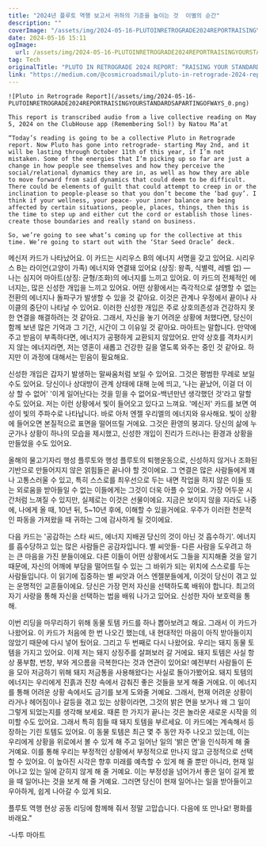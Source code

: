 ```yaml
---
title: "2024년 플루토 역행 보고서 귀하의 기준을 높이는 것  이별의 순간"
description: ""
coverImage: "/assets/img/2024-05-16-PLUTOINRETROGRADE2024REPORTRAISINGYOURSTANDARDSAPARTINGOFWAYS_0.png"
date: 2024-05-16 15:11
ogImage: 
  url: /assets/img/2024-05-16-PLUTOINRETROGRADE2024REPORTRAISINGYOURSTANDARDSAPARTINGOFWAYS_0.png
tag: Tech
originalTitle: "PLUTO IN RETROGRADE 2024 REPORT: “RAISING YOUR STANDARDS | A PARTING OF WAYS…”"
link: "https://medium.com/@cosmicroadsmail/pluto-in-retrograde-2024-report-raising-your-standards-a-parting-of-ways-6e9990483f38"
---
```



```
![Pluto in Retrograde Report](/assets/img/2024-05-16-PLUTOINRETROGRADE2024REPORTRAISINGYOURSTANDARDSAPARTINGOFWAYS_0.png)

This report is transcribed audio from a live collective reading on May 5, 2024 on the ClubHouse app (Remembering Sol!) by Natou Ma’at

“Today’s reading is going to be a collective Pluto in Retrograde report. Now Pluto has gone into retrograde- starting May 2nd, and it will be lasting through October 11th of this year, if I’m not mistaken. Some of the energies that I’m picking up so far are just a change in how people see themselves and how they perceive the social/relational dynamics they are in, as well as how they are able to move forward from said dynamics that could deem to be difficult. There could be elements of guilt that could attempt to creep in or the inclination to people-please so that you don’t become the ‘bad guy’. I think if your wellness, your peace- your inner balance are being affected by certain situations, people, places, things, then this is the time to step up and either cut the cord or establish those lines-create those boundaries and really stand on business.

So, we’re going to see what’s coming up for the collective at this time. We’re going to start out with the ‘Star Seed Oracle’ deck.
```

<div class="content-ad"></div>

메신저 카드가 나타났어요. 이 카드는 시리우스 B의 에너지 서명을 갖고 있어요. 시리우스 B는 라이언(고양이 가족) 에너지와 연결돼 있어요 (상징: 왕족, 식별력, 레벨 업) — 나는 심지어 마아트(상징: 균형/조화)의 에너지를 느끼고 있어요. 이 카드의 전체적인 에너지는, 많은 신성한 개입을 느끼고 있어요. 어떤 상황에서는 즉각적으로 설명할 수 없는 전환의 에너지나 돌파구가 발생할 수 있을 것 같아요. 이것은 관계나 우정에서 끝이나 사이클의 중단이 나타날 수 있어요. 이러한 신성한 개입은 주로 상호의존성과 건강하지 못한 연결을 해결하려는 것 같아요. 그래서, 자신을 놓기 어려운 상황에 처했다면, 당신이 함께 보낸 많은 기억과 그 기간, 시간이 그 이유일 것 같아요. 마아트는 말합니다. 만약에 주고 받음이 부족하다면, 에너지가 공평하게 교환되지 않았어요. 만약 상호를 격차시키지 않는 에너지라면, 저는 영혼이 새롭고 건강한 길을 열도록 와주는 중인 것 같아요. 하지만 이 과정에 대해서는 믿음이 필요해요.

신성한 개입은 갑자기 발생하는 말싸움처럼 보일 수 있어요. 그것은 평범한 무례로 보일 수도 있어요. 당신이나 상대방이 관계 상태에 대해 눈에 띄고, '나는 끝났어, 이걸 더 이상 할 수 없어' '이게 일어난다는 것을 믿을 수 없어요-백년만년 생각했던 것'라고 말할 수도 있어요. 저는 이런 상황에서 빛이 들어오고 있다고 느껴요. '메신저' 카드를 보면 여성이 빛의 주파수로 나타납니다. 바로 아처 엔젤 우리엘의 에너지와 유사해요. 빛이 상황에 들어오면 본질적으로 표면을 떨어뜨릴 거에요. 그것은 환영의 붕괴다. 당신의 삶에 누군가나 상황이 하나의 모습을 제시했고, 신성한 개입이 진리가 드러나는 환경과 상황을 만들었을 수도 있어요.

올해의 물고기자리 행성 플루토와 행성 플루토의 퇴행운동으로, 신성하지 않거나 조화된 기반으로 만들어지지 않은 얽힘들은 끝나야 할 것이에요. 그 연결은 많은 사람들에게 꽤나 고통스러울 수 있고, 특히 스스로를 최우선으로 두는 내면 작업을 하지 않은 이들 또는 외로움을 받아들일 수 없는 이들에게는 그것이 더욱 아플 수 있어요. 가장 어두운 시간처럼 느껴질 수 있지만, 실제로는 이것은 선물이에요. 지금은 보이지 않을 지라도 나중에, 나에게 올 때, 10년 뒤, 5~10년 후에, 이해할 수 있을거에요. 우주가 이러한 천문적인 파동을 가져왔을 때 귀하는 그에 감사하게 될 것이에요.

다음 카드는 '공감하는 스타 씨드, 에너지 지배권 당신의 것이 아닌 것 흡수하기'. 에너지를 흡수당하고 있는 많은 사람들은 공감자입니다. 별 씨앗들- 다른 사람을 도우려고 하는 큰 마음을 가진 분들이에요. 다른 이들이 어떤 상황에서도 그들을 지지해줄 것을 알기 때문에, 자신의 어깨에 부담을 떨어뜨릴 수 있는 그 바위가 되는 위치에 스스로를 두는 사람들입니다. 이 읽기에 집중하는 별 씨앗과 어스 엔젤분들에게, 이것이 당신이 겪고 있는 운명적인 교훈들이에요. 당신은 가장 먼저 자신을 선택하도록 배워야 합니다. 최고의 자기 사랑을 통해 자신을 선택하는 법을 배워 나가고 있어요. 신성한 자아 보호력을 통해.

<div class="content-ad"></div>

이번 리딩을 마무리하기 위해 동물 토템 카드를 하나 뽑아보려고 해요. 그래서 이 카드가 나왔어요. 이 카드가 처음에 한 번 나오긴 했는데, 내 현대적인 마음이 아직 받아들이지 않았기 때문에 다시 넣어 뒀어요. 그리고 두 번째로 다시 나왔어요. 우리는 돼지 동물 토템을 가지고 있어요. 이제 저는 돼지 상징주를 살펴보러 갈 거에요. 돼지 토템은 사실 항상 풍부함, 번창, 부와 게으름을 극복한다는 것과 연관이 있어요! 예전부터 사람들이 돈을 모아 저금하기 위해 돼지 저금통을 사용해왔다는 사실로 돌아가봤어요. 돼지 토템의 에너지는 우리에게 진흙과 진창 속에서 감춰진 좋은 것들을 보게 해줄 거에요. 이 에너지를 통해 어려운 상황 속에서도 금기를 보게 도와줄 거예요. 그래서, 현재 어려운 상황이라거나 헤어짐이나 갈등을 겪고 있는 상황이라면, 그것의 밝은 면을 보거나 왜 그 일이 그렇게 되었는지를 생각해 보세요. 때론 한 가지가 끝나는 것은 놀라운 새로운 시작을 의미할 수도 있어요. 그래서 특히 힘들 때 돼지 토템을 부르세요. 이 카드에는 계속해서 등장하는 기린 토템도 있어요. 이 동물 토템은 최근 몇 주 동안 자주 나오고 있는데, 이는 우리에게 상황을 위로에서 볼 수 있게 해 주고 일어난 일의 '밝은 면'을 인식하게 해 줄 거예요. 이를 통해 우리는 부정적인 상황에서 부정적으로 만나지 않고 긍정적으로 선택할 수 있어요. 이 높아진 시각은 향후 미래를 예측할 수 있게 해 줄 뿐만 아니라, 현재 일어나고 있는 일에 갇히지 않게 해 줄 거예요. 이는 부정성을 넘어가서 좋은 일이 길게 봤을 때 일어나는 것을 보게 해 줄 거예요. 그러면 당신이 현재 일어나는 일을 받아들이고 우아하게, 쉽게 나아갈 수 있게 되요.

플루토 역행 현상 공동 리딩에 함께해 줘서 정말 고맙습니다. 다음에 또 만나요! 평화를 바래요."

-나투 마아트